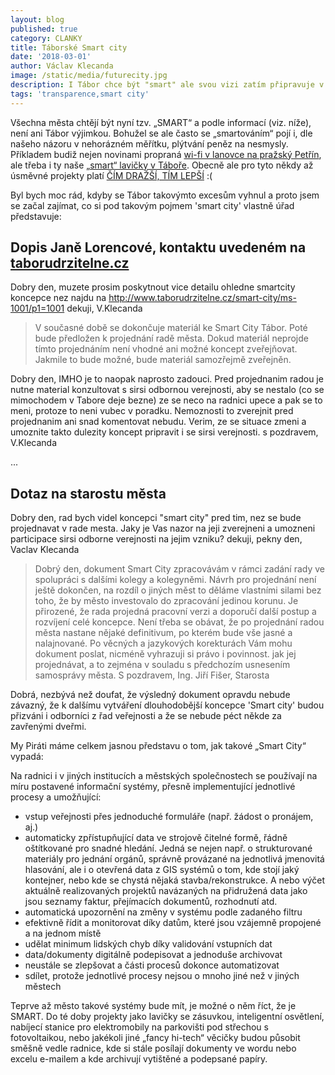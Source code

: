 ```yaml
---
layout: blog
published: true
category: CLANKY
title: Táborské Smart city
date: '2018-03-01'
author: Václav Klecanda
image: /static/media/futurecity.jpg
description: I Tábor chce být "smart" ale svou vizi zatím připravuje v utajení.
tags: 'transparence,smart city'
---
```



Všechna města chtějí být nyní tzv. „SMART“ a podle informací (viz. níže), není ani Tábor výjimkou.
Bohužel se ale často se „smartováním“ pojí i, dle našeho názoru v nehorázném měřítku, plýtvání peněz na nesmysly.
Příkladem budiž nejen novinami propraná [wi-fi v lanovce na pražský Petřín](https://prazsky.denik.cz/zpravy_region/v-lanovce-na-petrin-bude-wi-fi-prahu-zaplati-asi-2-3-milionu-20171003.html), ale třeba i ty naše [„smart“ lavičky v Táboře](/clanky/2017/09/08/smart-lavicka/).
Obecně ale pro tyto někdy až úsměvné projekty platí [ČÍM DRAŽŠÍ, TÍM LEPŠÍ](https://neovlivni.cz/smart-cities-v-rezii-ano-cim-drazsi-tim-lepsi/) :(

Byl bych moc rád, kdyby se Tábor takovýmto excesům vyhnul a proto jsem se začal zajímat,
co si pod takovým pojmem 'smart city' vlastně úřad představuje:

## Dopis Janě Lorencové, kontaktu uvedeném na [taborudrzitelne.cz](http://www.taborudrzitelne.cz/)

Dobry den,
muzete prosim poskytnout vice detailu ohledne smartcity koncepce nez
najdu na http://www.taborudrzitelne.cz/smart-city/ms-1001/p1=1001
dekuji, V.Klecanda

> V současné době se dokončuje materiál ke Smart City Tábor.
Poté bude předložen k projednání radě města.
Dokud materiál neprojde tímto projednáním není vhodné ani možné koncept zveřejňovat.
Jakmile to bude možné, bude materiál samozřejmě zveřejněn.

Dobry den,
IMHO je to naopak naprosto zadouci.
Pred projednanim radou je nutne material konzultovat s sirsi odbornou verejnosti,
aby se nestalo (co se mimochodem v Tabore deje bezne) ze se neco na radnici upece
a pak se to meni, protoze to neni vubec v poradku.
Nemoznosti to zverejnit pred projednanim ani snad komentovat nebudu.
Verim, ze se situace zmeni a umoznite takto dulezity koncept pripravit i se sirsi verejnosti.
s pozdravem, V.Klecanda

...

## Dotaz na starostu města

Dobry den,
rad bych videl koncepci "smart city" pred tim, nez se bude projednavat v rade mesta.
Jaky je Vas nazor na jeji zverejneni a umozneni participace sirsi odborne verejnosti na jejim vzniku?
dekuji, pekny den, Vaclav Klecanda

> Dobrý den,
dokument Smart City zpracovávám v rámci zadání rady ve spolupráci s dalšími kolegy a kolegyněmi. Návrh pro projednání není ještě dokončen,
na rozdíl o jiných měst to děláme vlastními silami bez toho, že by město investovalo do zpracování jedinou korunu.
Je přirozené, že rada projedná pracovní verzi a doporučí další postup a rozvíjení celé koncepce.
Není třeba se obávat, že po projednání radou města nastane nějaké definitivum,
po kterém bude vše jasné a nalajnované.
Po věcných a jazykových korekturách Vám mohu dokument poslat, nicméně vyhrazuji si právo i povinnost. jak
jej projednávat, a to zejména v souladu s předchozím usnesením samosprávy města.
S pozdravem, Ing. Jiří Fišer, Starosta


Dobrá, nezbývá než doufat, že výsledný dokument opravdu nebude závazný,
že k dalšímu vytváření dlouhodobější koncepce 'Smart city' budou přizváni i odborníci z řad veřejnosti a že se nebude péct někde za zavřenými dveřmi.

My Piráti máme celkem jasnou představu o tom, jak takové „Smart City“ vypadá:

Na radnici i v jiných institucích a městských společnostech se používají na míru postavené informační systémy, přesně implementující jednotlivé procesy a umožňující:
  - vstup veřejnosti přes jednoduché formuláře (např. žádost o pronájem, aj.)
  - automaticky zpřístupňující data ve strojově čitelné formě, řádně oštítkované pro snadné hledání.
  Jedná se nejen např. o strukturované materiály pro jednání orgánů,
  správně provázané na jednotlivá jmenovitá hlasování,
  ale i o otevřená data z GIS systémů o tom,
  kde stojí jaký kontejner, nebo kde se chystá nějaká stavba/rekonstrukce.
  A nebo výčet aktuálně realizovaných projektů navázaných na přidružená data jako jsou seznamy faktur, přejímacích dokumentů, rozhodnutí atd.
  - automatická upozornění na změny v systému podle zadaného filtru
  - efektivně řídit a monitorovat díky datům, které jsou vzájemně propojené a na jednom místě
  - udělat minimum lidských chyb díky validování vstupních dat
  - data/dokumenty digitálně podepisovat a jednoduše archivovat
  - neustále se zlepšovat a části procesů dokonce automatizovat
  - sdílet, protože jednotlivé procesy nejsou o mnoho jiné než v jiných městech

Teprve až město takové systémy bude mít, je možné o něm říct, že je SMART.
Do té doby projekty jako lavičky se zásuvkou, inteligentní osvětlení,
nabíjecí stanice pro elektromobily na parkovišti pod střechou s fotovoltaikou,
nebo jakékoli jiné „fancy hi-tech“ věcičky budou působit směšně vedle radnice,
kde si stále posílají dokumenty ve wordu nebo excelu e-mailem a kde archivují vytištěné a podepsané papíry.
